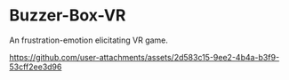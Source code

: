 # Buzzer-Box-VR
 An frustration-emotion elicitating VR game.

https://github.com/user-attachments/assets/2d583c15-9ee2-4b4a-b3f9-53cff2ee3d96

